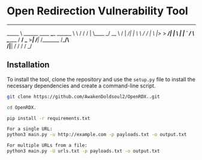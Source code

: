 # Open Redirection Vulnerability Tool

________                      __________________  ____  ___
\_____  \ ______   ____   ____\______   \______ \ \   \/  /
 /   |   \\____ \_/ __ \ /    \|       _/|    |  \ \     / 
/    |    \  |_> >  ___/|   |  \    |   \|    `   \/     \ 
\_______  /   __/ \___  >___|  /____|_  /_______  /___/\  \
        \/|__|        \/     \/       \/        \/      \_/



## Installation

To install the tool, clone the repository and use the `setup.py` file to install the necessary dependencies and create a command-line script.

```sh
git clone https://github.com/AwakenDoldsoul2/OpenRDX..git

cd OpenRDX.

pip install -r requirements.txt

For a single URL:
python3 main.py -u http://example.com -p payloads.txt -o output.txt

For multiple URLs from a file:
python3 main.py -U urls.txt -p payloads.txt -o output.txt


